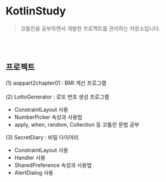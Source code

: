 # KotlinStudy
> 코틀린을 공부하면서 개발한 프로젝트를 관리하는 저장소입니다.

<br></br>
## 프로젝트
(1) aoppart2chapter01 : BMI 계산 프로그램
<br></br>
(2) LottoGenerator : 로또 번호 생성 프로그램
 - ConstraintLayout 사용
 - NumberPicker 속성과 사용법
 - apply, when, random, Collection 등 코틀린 문법 공부

(3) SecretDiary : 비밀 다이어리
 - ConstraintLayout 사용
 - Handler 사용
 - SharedPreference 속성과 사용법
 - AlertDialog 사용
